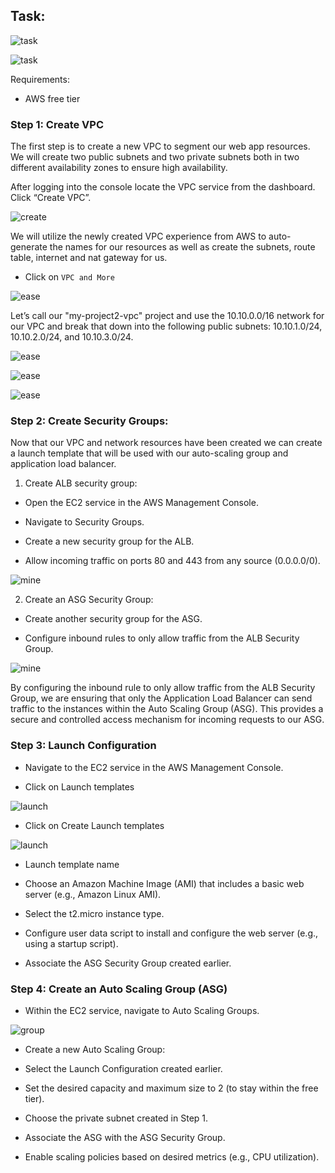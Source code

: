 
## Task:
![task](./images/assignment2.png)

![task](./images/assignmet2i.png)


Requirements:

- AWS free tier

### Step 1: Create VPC

The first step is to create a new VPC to segment our web app resources. We will create two public subnets and two private subnets both in two different availability zones to ensure high availability.

After logging into the console locate the VPC service from the dashboard. Click “Create VPC”.

![create](./images/create-vpc1.png)

We will utilize the newly created VPC experience from AWS to auto-generate the names for our resources as well as create the subnets, route table, internet and nat gateway for us.

- Click on `VPC and More`

![ease](./images/vpc-more2.png)


Let’s call our "my-project2-vpc" project  and use the 10.10.0.0/16 network for our VPC and break that down into the following public subnets: 10.10.1.0/24, 10.10.2.0/24, and 10.10.3.0/24.


![ease](./images/vpc-more3.png)


![ease](./images/vpc-more4.png)


![ease](./images/vpc-more5.png)

### Step 2: Create Security Groups:

Now that our VPC and network resources have been created we can create a launch template that will be used with our auto-scaling group and application load balancer.

1. Create ALB security group:

- Open the EC2 service in the AWS Management Console.

- Navigate to Security Groups.

- Create a new security group for the ALB.

- Allow incoming traffic on ports 80 and 443 from any source (0.0.0.0/0).

![mine](./images/ALB-SG.png)

2. Create an ASG Security Group:

- Create another security group for the ASG.

- Configure inbound rules to only allow traffic from the ALB Security Group.

![mine](./images/ASG.png)


By configuring the inbound rule to only allow traffic from the ALB Security Group, we  are ensuring that only the Application Load Balancer can send traffic to the instances within the Auto Scaling Group (ASG). This provides a secure and controlled access mechanism for incoming requests to our ASG.


### Step 3: Launch Configuration

- Navigate to the EC2 service in the AWS Management Console.

- Click on Launch templates

![launch](./images/launch-temp.png)

- Click on Create Launch templates

![launch](./images/launch-temp2.png)

- Launch template name

- Choose an Amazon Machine Image (AMI) that includes a basic web server (e.g., Amazon Linux AMI).

- Select the t2.micro instance type.

- Configure user data script to install and configure the web server (e.g., using a startup script).

- Associate the ASG Security Group created earlier.


### Step 4: Create an Auto Scaling Group (ASG)

- Within the EC2 service, navigate to Auto Scaling Groups.

![group](./images/ASG-1.png)

- Create a new Auto Scaling Group:

- Select the Launch Configuration created earlier.

- Set the desired capacity and maximum size to 2 (to stay within the free tier).

- Choose the private subnet created in Step 1.

- Associate the ASG with the ASG Security Group.

- Enable scaling policies based on desired metrics (e.g., CPU utilization).

